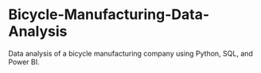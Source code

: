# Bicycle-Manufacturing-Data-Analysis
Data analysis of a bicycle manufacturing company using Python, SQL, and Power BI.
